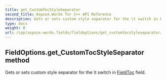 ```yaml
---
title: get_CustomTocStyleSeparator
second_title: Aspose.Words for C++ API Reference
description: Gets or sets custom style separator for the \t switch in FieldToc field. 
type: docs
weight: 0
url: /cpp/aspose.words.fields/fieldoptions/get_customtocstyleseparator/
---
```

## FieldOptions.get_CustomTocStyleSeparator method


Gets or sets custom style separator for the \t switch in [FieldToc](../fieldtoc/) field.


